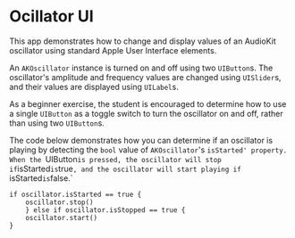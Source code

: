 # Ocillator UI

This app demonstrates how to change and display values of an AudioKit oscillator using standard
Apple User Interface elements.  

An `AKOscillator` instance is turned on and off using two `UIButton`s. The oscillator's amplitude and
frequency values are changed using `UISlider`s, and their values are displayed using `UILabel`s. 

As a beginner exercise, the student is encouraged to determine how to use a single `UIButton` as a 
toggle switch to turn the oscillator on and off, rather than using two `UIButton`s.

The code below demonstrates how you can determine if an oscillator is playing by detecting the 
`bool` value of `AKOscillator`'s `isStarted' property. When the `UIButton` is pressed, the oscillator
will stop if `isStarted` is `true`, and the oscillator will start playing if `isStarted` is `false.`

```
if oscillator.isStarted == true {
	oscillator.stop()
	} else if oscillator.isStopped == true {
   	oscillator.start()
}
```